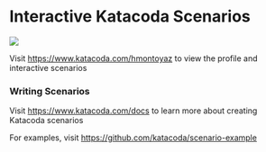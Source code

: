 # Interactive Katacoda Scenarios

[![](http://shields.katacoda.com/katacoda/hmontoyaz/count.svg)](https://www.katacoda.com/hmontoyaz "Get your profile on Katacoda.com")

Visit https://www.katacoda.com/hmontoyaz to view the profile and interactive scenarios

### Writing Scenarios
Visit https://www.katacoda.com/docs to learn more about creating Katacoda scenarios

For examples, visit https://github.com/katacoda/scenario-example
